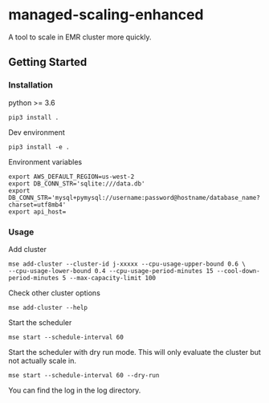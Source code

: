 # managed-scaling-enhanced
A tool to scale in EMR cluster more quickly.

## Getting Started

### Installation
python >= 3.6

```
pip3 install .
```
Dev environment
```
pip3 install -e .
```
Environment variables
```
export AWS_DEFAULT_REGION=us-west-2
export DB_CONN_STR='sqlite:///data.db'
export DB_CONN_STR='mysql+pymysql://username:password@hostname/database_name?charset=utf8mb4'
export api_host=
```
### Usage
Add cluster
```
mse add-cluster --cluster-id j-xxxxx --cpu-usage-upper-bound 0.6 \
--cpu-usage-lower-bound 0.4 --cpu-usage-period-minutes 15 --cool-down-period-minutes 5 --max-capacity-limit 100
```
Check other cluster options
```
mse add-cluster --help
```

Start the scheduler
```
mse start --schedule-interval 60
```
Start the scheduler with dry run mode. This will only evaluate the cluster but not actually scale in.
```
mse start --schedule-interval 60 --dry-run
```
You can find the log in the log directory.
